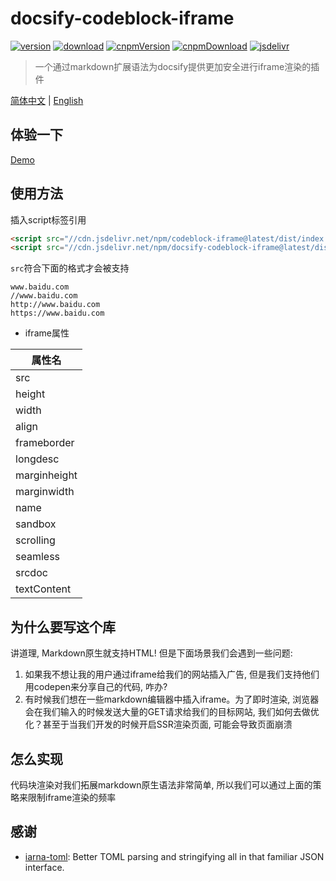 # docsify-codeblock-iframe

[![version](https://img.shields.io/npm/v/docsify-codeblock-iframe.svg)](https://www.npmjs.com/package/docsify-codeblock-iframe)
[![download](https://img.shields.io/npm/dm/docsify-codeblock-iframe.svg)](https://www.npmjs.com/package/docsify-codeblock-iframe)
[![cnpmVersion](https://cnpmjs.org/badge/v/docsify-codeblock-iframe.svg)](https://cnpmjs.org/package/docsify-codeblock-iframe)
[![cnpmDownload](https://cnpmjs.org/badge/d/docsify-codeblock-iframe.svg)](https://cnpmjs.org/package/docsify-codeblock-iframe)
[![jsdelivr](https://data.jsdelivr.com/v1/package/npm/docsify-codeblock-iframe/badge)](https://www.jsdelivr.com/package/npm/docsify-codeblock-iframe)

> 一个通过markdown扩展语法为docsify提供更加安全进行iframe渲染的插件

[简体中文](./README.CN.md) | [English](./README.md)

## 体验一下

[Demo](https://herberthe.github.io/docsify-codeblock-iframe/demo)

## 使用方法

插入script标签引用

```html
<script src="//cdn.jsdelivr.net/npm/codeblock-iframe@latest/dist/index.min.js"></script>
<script src="//cdn.jsdelivr.net/npm/docsify-codeblock-iframe@latest/dist/index.min.js"></script>
```

`src`符合下面的格式才会被支持

```text
www.baidu.com
//www.baidu.com
http://www.baidu.com
https://www.baidu.com
```

- iframe属性

| 属性名       |
| ------------ |
| src          |
| height       |
| width        |
| align        |
| frameborder  |
| longdesc     |
| marginheight |
| marginwidth  |
| name         |
| sandbox      |
| scrolling    |
| seamless     |
| srcdoc       |
| textContent  |

## 为什么要写这个库

讲道理, Markdown原生就支持HTML! 但是下面场景我们会遇到一些问题:

1. 如果我不想让我的用户通过iframe给我们的网站插入广告, 但是我们支持他们用codepen来分享自己的代码, 咋办?
2. 有时候我们想在一些markdown编辑器中插入iframe。为了即时渲染, 浏览器会在我们输入的时候发送大量的GET请求给我们的目标网站, 我们如何去做优化？甚至于当我们开发的时候开启SSR渲染页面, 可能会导致页面崩溃

## 怎么实现

代码块渲染对我们拓展markdown原生语法非常简单, 所以我们可以通过上面的策略来限制iframe渲染的频率

## 感谢

- [iarna-toml](https://github.com/iarna/iarna-toml): Better TOML parsing and stringifying all in that familiar JSON interface.
